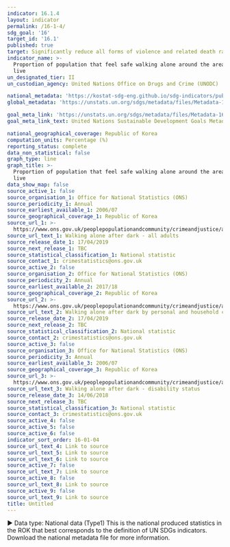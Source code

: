 ```yaml
---
indicator: 16.1.4
layout: indicator
permalink: /16-1-4/
sdg_goal: '16'
target_id: '16.1'
published: true
target: Significantly reduce all forms of violence and related death rates everywhere
indicator_name: >-
  Proportion of population that feel safe walking alone around the area they
  live
un_designated_tier: II
un_custodian_agency: United Nations Office on Drugs and Crime (UNODC)

national_metadata: 'https://kostat-sdg-eng.github.io/sdg-indicators/public/Metadata-16-01-04_ENG.pdf'
global_metadata: 'https://unstats.un.org/sdgs/metadata/files/Metadata-16-01-04.pdf'

goal_meta_link: 'https://unstats.un.org/sdgs/metadata/files/Metadata-16-01-04.pdf'
goal_meta_link_text: United Nations Sustainable Development Goals Metadata (PDF 213 KB)

national_geographical_coverage: Republic of Korea
computation_units: Percentage (%)
reporting_status: complete
data_non_statistical: false
graph_type: line
graph_title: >-
  Proportion of population that feel safe walking alone around the area they
  live
data_show_map: false
source_active_1: false
source_organisation_1: Office for National Statistics (ONS)
source_periodicity_1: Annual
source_earliest_available_1: 2006/07
source_geographical_coverage_1: Republic of Korea
source_url_1: >-
  https://www.ons.gov.uk/peoplepopulationandcommunity/crimeandjustice/adhocs/009870percentageofadultswhofeltveryfairlysafewalkingaloneafterdarkbyrespondentsexyearendingmarch2007toyearendingmarch2018crimesurveyforenglandandwales
source_url_text_1: Walking alone after dark - all adults
source_release_date_1: 17/04/2019
source_next_release_1: TBC
source_statistical_classification_1: National statistic
source_contact_1: crimestatistics@ons.gov.uk
source_active_2: false
source_organisation_2: Office for National Statistics (ONS)
source_periodicity_2: Annual
source_earliest_available_2: 2017/18
source_geographical_coverage_2: Republic of Korea
source_url_2: >-
  https://www.ons.gov.uk/peoplepopulationandcommunity/crimeandjustice/adhocs/009871percentageofadultswhofeltveryorfairlysafewhenwalkingaloneinthedarkbypersonalandhouseholdcharacteristicsyearendingmarch2018csew
source_url_text_2: Walking alone after dark by personal and household characteristics
source_release_date_2: 17/04/2019
source_next_release_2: TBC
source_statistical_classification_2: National statistic
source_contact_2: crimestatistics@ons.gov.uk
source_active_3: false
source_organisation_3: Office for National Statistics (ONS)
source_periodicity_3: Annual
source_earliest_available_3: 2006/07
source_geographical_coverage_3: Republic of Korea
source_url_3: >-
  https://www.ons.gov.uk/peoplepopulationandcommunity/crimeandjustice/adhocs/008580confidenceintervalsaroundcsewestimatesoftheproportionofpeoplewhofeelveryfairlysafewalkingaloneafterdark
source_url_text_3: Walking alone after dark - disability status
source_release_date_3: 14/06/2018
source_next_release_3: TBC
source_statistical_classification_3: National statistic
source_contact_3: crimestatistics@ons.gov.uk
source_active_4: false
source_active_5: false
source_active_6: false
indicator_sort_order: 16-01-04
source_url_text_4: Link to source
source_url_text_5: Link to source
source_url_text_6: Link to source
source_active_7: false
source_url_text_7: Link to source
source_active_8: false
source_url_text_8: Link to source
source_active_9: false
source_url_text_9: Link to source
title: Untitled
---
```

▶ Data type: National data (Type1) This is the national produced statistics in the ROK that best corresponds to the definition of UN SDGs indicators. Download the national metadata file for more information.
